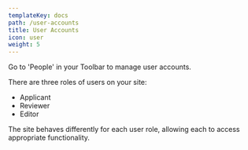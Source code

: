 ```yaml
---
templateKey: docs
path: /user-accounts
title: User Accounts
icon: user
weight: 5
---
```

Go to 'People' in your Toolbar to manage user accounts.

There are three roles of users on your site:

* Applicant
* Reviewer
* Editor

The site behaves differently for each user role, allowing each to access appropriate functionality.
